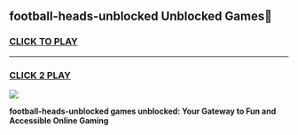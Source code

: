 
## football-heads-unblocked Unblocked Games👋
<h3>
<a href="https://news.freeplayer.one?title=football-heads-unblocked&ref=16F">CLICK TO PLAY</a></h3>
<hr>

<h3>
<a href="https://news.freeplayer.one?title=football-heads-unblocked&ref=16F">CLICK 2 PLAY</a>
  
</h3>

<a href="https://news.freeplayer.one?title=football-heads-unblocked&ref=16F/"><img src="https://clearcache.store/games.png"></a>


**football-heads-unblocked games unblocked: Your Gateway to Fun and Accessible Online Gaming**
